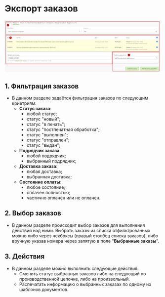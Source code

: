 # Экспорт заказов

![](../_media/order/order41.png ':size=70%')
## 1. Фильтрация заказов
* В данном разделе задаётся фильтрация заказов по следующим криетриям:
    * __Статус заказа__:
        + любой статус;
        + статус "новый";
        + статус "в печать";
        + статус "постпечатная обработка";
        + статус "выполнен";
        + статус "отправлен";
        + статус "выдан";
    * __Подрядчик заказа__:
        + любой подрядчик;
        + выбранный подрядчик;
    * __Доставка заказа__:
        + любая доставка;
        + выбранная доставка;
    * __Состояние оплаты__:
        + любое состояние;
        + оплачен полностью;
        + частично оплачен или не оплачен.

## 2. Выбор заказов
* В данном разделе происходит выбор заказов для выполнения действий над ними. Выбрать заказы из списка отфильтрованных можно либо через чекбоксы (правый столбец списка заказов), либо вручную указав номера через запятую в поле "__Выбранные заказы__".

## 3. Действия
* В данном разделе можно выполнить следующие действия:
    + Сменить статус выбранных заказов либо на следующий по производственной цепочке, либо на произвольный.
    + Распечатать информацию о выбранных заказах по одному из шаблонов документов.
